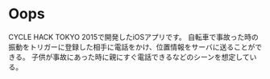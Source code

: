 # Oops

CYCLE HACK TOKYO 2015で開発したiOSアプリです。
自転車で事故った時の振動をトリガーに登録した相手に電話をかけ、位置情報をサーバに送ることができる。
子供が事故にあった時に親にすぐ電話できるなどのシーンを想定している。
